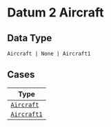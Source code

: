 
# Datum 2 Aircraft

## Data Type

`Aircraft | None | Aircraft1`

## Cases

| Type |
|  --- |
| [`Aircraft`](../../../doc/models/aircraft.md) |
| [`Aircraft1`](../../../doc/models/aircraft-1.md) |

